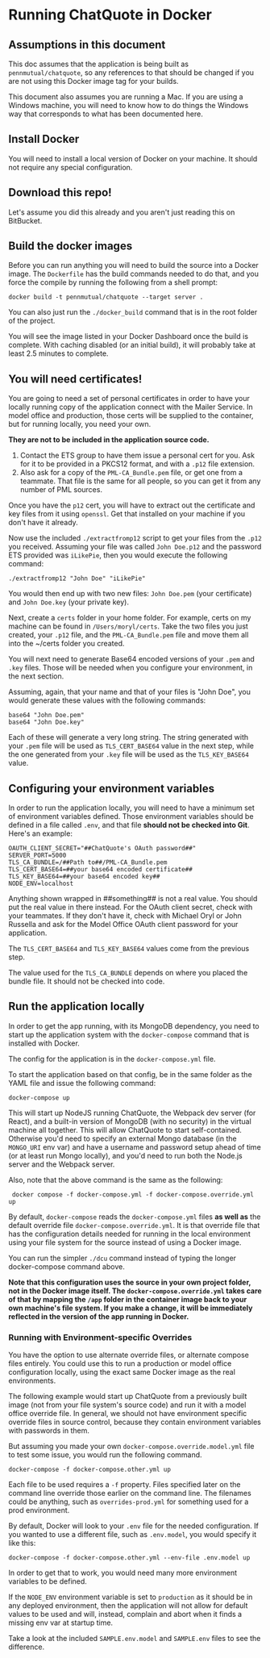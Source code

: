 # Running ChatQuote in Docker

## Assumptions in this document

This doc assumes that the application is being built as `pennmutual/chatquote`, so any references to that should be changed if you are not using this Docker image tag for your builds.

This document also assumes you are running a Mac.  If you are using a Windows machine, you will need to know how to do things the Windows way that corresponds to what has been documented here.

## Install Docker

You will need to install a local version of Docker on your machine.  It should not require any special configuration.

## Download this repo!

Let's assume you did this already and you aren't just reading this on BitBucket.

## Build the docker images

Before you can run anything you will need to build the source into a Docker image.  The `Dockerfile` has the build commands needed to do that, and you force the compile by running the following from a shell prompt:

    docker build -t pennmutual/chatquote --target server .

You can also just run the `./docker_build` command that is in the root folder of the project.

You will see the image listed in your Docker Dashboard once the build is complete.  With caching disabled (or an initial build), it will probably take at least 2.5 minutes to complete.

## You will need certificates!

You are going to need a set of personal certificates in order to have your locally running copy of the application connect with the Mailer Service.  In model office and production, those certs will be supplied to the container, but for running locally, you need your own.

**They are not to be included in the application source code.**

1) Contact the ETS group to have them issue a personal cert for you.  Ask for it to be provided in a PKCS12 format, and with a `.p12` file extension.  
2) Also ask for a copy of the `PML-CA_Bundle.pem` file, or get one from a teammate.  That file is the same for all people, so you can get it from any number of PML sources.

Once you have the `p12` cert, you will have to extract out the certificate and key files from it using `openssl`.  Get that installed on your machine if you don't have it already.

Now use the included `./extractfromp12` script to get your files from the `.p12` you received.  Assuming your file was called `John Doe.p12` and the password ETS provided was `iLikePie`, then you would execute the following command:

    ./extractfromp12 "John Doe" "iLikePie"

You would then end up with two new files: `John Doe.pem` (your certificate) and `John Doe.key` (your private key).

Next, create a `certs` folder in your home folder.  For example, certs on my machine can be found in `/Users/moryl/certs`.  Take the two files you just created, your `.p12` file, and the `PML-CA_Bundle.pem` file and move them all into the ~/certs folder you created.

You will next need to generate Base64 encoded versions of your `.pem` and `.key` files.  Those will be needed when you configure your environment, in the next section.

Assuming, again, that your name and that of your files is "John Doe", you would generate these values with the following commands:

    base64 "John Doe.pem"
    base64 "John Doe.key"

Each of these will generate a very long string.  The string generated with your `.pem` file will be used as `TLS_CERT_BASE64` value in the next step, while the one generated from your `.key` file will be used as the `TLS_KEY_BASE64` value.

## Configuring your environment variables

In order to run the application locally, you will need to have a minimum set of environment variables defined.  Those environment variables should be defined in a file called `.env`, and that file **should not be checked into Git**.  Here's an example:

    OAUTH_CLIENT_SECRET="##ChatQuote's OAuth password##"
    SERVER_PORT=5000
    TLS_CA_BUNDLE=/##Path to##/PML-CA_Bundle.pem
    TLS_CERT_BASE64=##your base64 encoded certificate##
    TLS_KEY_BASE64=##your base64 encoded key##
    NODE_ENV=localhost

Anything shown wrapped in ##something## is not a real value.  You should put the real value in there instead.  For the OAuth client secret, check with your teammates.  If they don't have it, check with Michael Oryl or John Russella and ask for the Model Office OAuth client password for your application.

The `TLS_CERT_BASE64` and `TLS_KEY_BASE64` values come from the previous step.

The value used for the `TLS_CA_BUNDLE` depends on where you placed the bundle file.  It should not be checked into code.

## Run the application locally

In order to get the app running, with its MongoDB dependency, you need to start up the application system with the `docker-compose` command that is installed with Docker.

The config for the application is in the `docker-compose.yml` file.

To start the application based on that config, be in the same folder as the YAML file and issue the following command:

    docker-compose up

This will start up NodeJS running ChatQuote, the Webpack dev server (for React), and a built-in version of MongoDB (with no security) in the virtual machine all together.  This will allow ChatQuote to start self-contained.  Otherwise you'd need to specify an external Mongo database (in the `MONGO_URI` env var) and have a username and password setup ahead of time (or at least run Mongo locally), and you'd need to run both the Node.js server and the Webpack server.

Also, note that the above command is the same as the following:

     docker compose -f docker-compose.yml -f docker-compose.override.yml up

By default, `docker-compose` reads the `docker-compose.yml` files **as well as** the default override file `docker-compose.override.yml`.  It is that override file that has the configuration details needed for running in the local environment using your file system for the source instead of using a Docker image.

You can run the simpler `./dcu` command instead of typing the longer docker-compose command above.

**Note that this configuration uses the source in your own project folder, not in the Docker image itself.  The `docker-compose.override.yml` takes care of that by mapping the `/app` folder in the container image back to your own machine's file system.  If you make a change, it will be immediately reflected in the version of the app running in Docker.**

### Running with Environment-specific Overrides

You have the option to use alternate override files, or alternate compose files entirely.  You could use this to run a production or model office configuration locally, using the exact same Docker image as the real environments.

The following example would start up ChatQuote from a previously built image (not from your file system's source code) and run it with a model office override file.  In general, we should not have environment specific override files in source control, because they contain environment variables with passwords in them.

But assuming you made your own `docker-compose.override.model.yml` file to test some issue, you would run the following command.

    docker-compose -f docker-compose.other.yml up

Each file to be used requires a `-f` property.  Files specified later on the command line override those earlier on the command line.  The filenames could be anything, such as `overrides-prod.yml` for something used for a prod environment.

By default, Docker will look to your `.env` file for the needed configuration.  If you wanted to use a different file, such as `.env.model`, you would specify it like this:

    docker-compose -f docker-compose.other.yml --env-file .env.model up

In order to get that to work, you would need many more environment variables to be defined.

If the `NODE_ENV` environment variable is set to `production` as it should be in any deployed environment, then the application will not allow for default values to be used and will, instead, complain and abort when it finds a missing env var at startup time.

Take a look at the included `SAMPLE.env.model` and `SAMPLE.env` files to see the difference.
